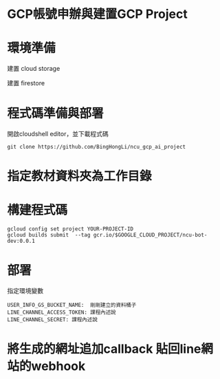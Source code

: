 # GCP帳號申辦與建置GCP Project


# 環境準備

建置 cloud storage

建置 firestore

# 程式碼準備與部署

開啟cloudshell editor，並下載程式碼

```
git clone https://github.com/BingHongLi/ncu_gcp_ai_project
```

# 指定教材資料夾為工作目錄


# 構建程式碼

```
gcloud config set project YOUR-PROJECT-ID
gcloud builds submit  --tag gcr.io/$GOOGLE_CLOUD_PROJECT/ncu-bot-dev:0.0.1
```

# 部署

指定環境變數

```
USER_INFO_GS_BUCKET_NAME:  剛剛建立的資料桶子
LINE_CHANNEL_ACCESS_TOKEN: 課程內述說
LINE_CHANNEL_SECRET: 課程內述說
```
# 將生成的網址追加callback 貼回line網站的webhook